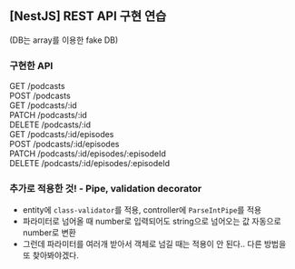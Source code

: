 ## [NestJS] REST API 구현 연습

(DB는 array를 이용한 fake DB)

### 구현한 API

GET /podcasts <br>
POST /podcasts <br>
GET /podcasts/:id <br>
PATCH /podcasts/:id <br>
DELETE /podcasts/:id <br>
GET /podcasts/:id/episodes <br>
POST /podcasts/:id/episodes <br>
PATCH /podcasts/:id/episodes/:episodeId <br>
DELETE /podcasts/:id/episodes/:episodeId <br>

### 추가로 적용한 것! - Pipe, validation decorator

- entity에 `class-validator`를 적용, controller에 `ParseIntPipe`를 적용
- 파라미터로 넘어올 때 number로 입력되어도 string으로 넘어오는 값 자동으로 number로 변환
- 그런데 파라미터를 여러개 받아서 객체로 넘길 때는 적용이 안 된다.. 다른 방법을 또 찾아봐야겠다.
